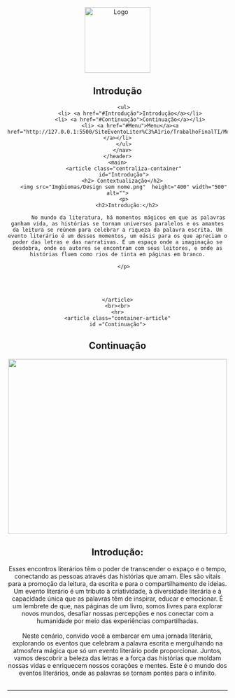 <!DOCTYPE html>
<html lang="pt-br">
    <head>
    <meta charset="UTF-8">
    <meta http-equiv="X-UA-Compatible" content="IE=edge">
    <meta name="viewport" content="width=device-width, initial-scale=1.0">
    <link rel="stylesheet"
    href="main3.css">

<title>Introducao </title>

</head>
<body>
    <div class="centraliza-container">
    <header>
       <img src="Imgbiomas/Logo Logotipo Livro Livraria e Biblioteca.png" width="150" height="150" alt="Logo" >
       <nav>
        <h1> Introdução </h1>

        <ul>
            <li> <a href="#Introdução">Introdução</a></li>
            <li> <a href="#Continuação">Continuação</a></li>
            <li> <a href="#Menu">Menu</a><a href="http://127.0.0.1:5500/SiteEventoLiter%C3%A1rio/TrabalhoFinalTI/Menu/menu.html"></a></li>
        </ul>
       </nav>
    </header>
    <main>
        <article class="centraliza-container"
        id="Introdução">
        <h2> Contextualização</h2> 
        <img src="Imgbiomas/Design sem nome.png"  height="400" width="500" alt="">
        <p>
           <h2>Introdução:</h2> 

           No mundo da literatura, há momentos mágicos em que as palavras ganham vida, as histórias se tornam universos paralelos e os amantes da leitura se reúnem para celebrar a riqueza da palavra escrita. Um evento literário é um desses momentos, um oásis para os que apreciam o poder das letras e das narrativas. É um espaço onde a imaginação se desdobra, onde os autores se encontram com seus leitores, e onde as histórias fluem como rios de tinta em páginas em branco.

        </p>
<p>

</ul>
<br><br>
</p>

    
    </article>
    <br><br>
    <hr>
    <article class="container-article"
    id ="Continuação">
<h2 class="">Continuação</h2>
<img class="direita" src="Imgbiomas/literatura.png" height="400" width="500" alt="">
<p class = "texto-direita">

<h2>Introdução:</h2> 
Esses encontros literários têm o poder de transcender o espaço e o tempo, conectando as pessoas através das histórias que amam. Eles são vitais para a promoção da leitura, da escrita e para o compartilhamento de ideias. Um evento literário é um tributo à criatividade, à diversidade literária e à capacidade única que as palavras têm de inspirar, educar e emocionar. É um lembrete de que, nas páginas de um livro, somos livres para explorar novos mundos, desafiar nossas percepções e nos conectar com a humanidade por meio das experiências compartilhadas.
<br><br>
Neste cenário, convido você a embarcar em uma jornada literária, explorando os eventos que celebram a palavra escrita e mergulhando na atmosfera mágica que só um evento literário pode proporcionar. Juntos, vamos descobrir a beleza das letras e a força das histórias que moldam nossas vidas e enriquecem nossos corações e mentes. Este é o mundo dos eventos literários, onde as palavras se tornam pontes para o infinito.





</article>
<br><br>
<hr>




</body>
</html>
